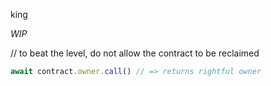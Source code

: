 king

*WIP*

// to beat the level, do not allow the contract to be reclaimed

```javascript
await contract.owner.call() // => returns rightful owner
```
